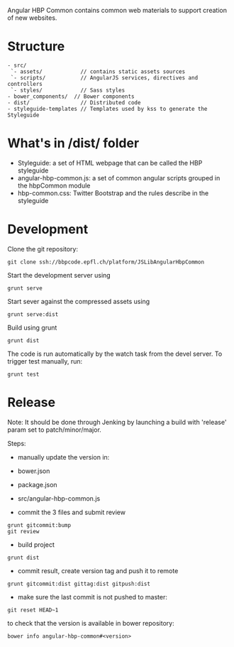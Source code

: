 Angular HBP Common contains common web materials to support creation of
new websites.

Structure
=========

```
- src/
 `- assets/            // contains static assets sources
 `- scripts/           // AngularJS services, directives and controllers
 `- styles/            // Sass styles
- bower_components/  // Bower components
- dist/                // Distributed code
- styleguide-templates // Templates used by kss to generate the Styleguide
```

What's in /dist/ folder
=======================

- Styleguide: a set of HTML webpage that can be called the HBP styleguide
- angular-hbp-common.js: a set of common angular scripts grouped in the hbpCommon module
- hbp-common.css: Twitter Bootstrap and the rules describe in the styleguide

Development
===========

Clone the git repository:

```
git clone ssh://bbpcode.epfl.ch/platform/JSLibAngularHbpCommon
```

Start the development server using

```grunt serve```

Start sever against the compressed assets using

```grunt serve:dist```

Build using grunt

```grunt dist```

The code is run automatically by the watch task from the devel server. To
trigger test manually, run:

```grunt test```

Release
=======

Note: It should be done through Jenking by launching a build with 'release' param set to patch/minor/major.

Steps:
- manually update the version in:
 - bower.json
 - package.json
 - src/angular-hbp-common.js

- commit the 3 files and submit review
```
grunt gitcommit:bump
git review
```
- build project
```
grunt dist
```
- commit result, create version tag and push it to remote
```
grunt gitcommit:dist gittag:dist gitpush:dist
```
- make sure the last commit is not pushed to master:
```
git reset HEAD~1
```

to check that the version is available in bower repository:
```
bower info angular-hbp-common#<version>
```
